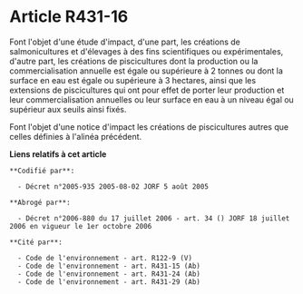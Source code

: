 # Article R431-16

Font l'objet d'une étude d'impact, d'une part, les créations de salmonicultures et d'élevages à des fins scientifiques ou
expérimentales, d'autre part, les créations de piscicultures dont la production ou la commercialisation annuelle est égale ou
supérieure à 2 tonnes ou dont la surface en eau est égale ou supérieure à 3 hectares, ainsi que les extensions de
piscicultures qui ont pour effet de porter leur production et leur commercialisation annuelles ou leur surface en eau à un
niveau égal ou supérieur aux seuils ainsi fixés.

Font l'objet d'une notice d'impact les créations de piscicultures autres que celles définies à l'alinéa précédent.

**Liens relatifs à cet article**

	**Codifié par**:

	  - Décret n°2005-935 2005-08-02 JORF 5 août 2005

	**Abrogé par**:

	  - Décret n°2006-880 du 17 juillet 2006 - art. 34 () JORF 18 juillet 2006 en vigueur le 1er octobre 2006

	**Cité par**:

	  - Code de l'environnement - art. R122-9 (V)
	  - Code de l'environnement - art. R431-15 (Ab)
	  - Code de l'environnement - art. R431-24 (Ab)
	  - Code de l'environnement - art. R431-29 (Ab)
